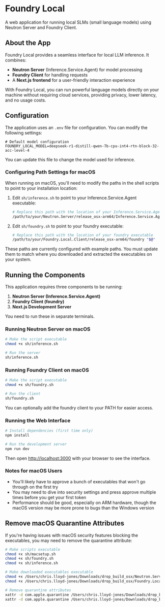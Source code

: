 # Foundry Local

A web application for running local SLMs (small language models) using Neutron Server and Foundry Client.

## About the App

Foundry Local provides a seamless interface for local LLM inference. It combines:
- **Neutron Server** (Inference.Service.Agent) for model processing
- **Foundry Client** for handling requests
- A **Next.js frontend** for a user-friendly interaction experience

With Foundry Local, you can run powerful language models directly on your machine without requiring cloud services, providing privacy, lower latency, and no usage costs.

## Configuration

The application uses an `.env` file for configuration. You can modify the following settings:

```properties
# Default model configuration
FOUNDRY_LOCAL_MODEL=deepseek-r1-distill-qwen-7b-cpu-int4-rtn-block-32-acc-level-4
```

You can update this file to change the model used for inference.

### Configuring Path Settings for macOS

When running on macOS, you'll need to modify the paths in the shell scripts to point to your installation location:

1. Edit `sh/inference.sh` to point to your Inference.Service.Agent executable:
   ```bash
   # Replace this path with the location of your Inference.Service.Agent executable
   /path/to/your/Neutron.Server/release_osx-arm64/Inference.Service.Agent
   ```

2. Edit `sh/foundry.sh` to point to your foundry executable:
   ```bash
   # Replace this path with the location of your foundry executable
   /path/to/your/Foundry.Local.Client/release_osx-arm64/foundry "$@"
   ```

These paths are currently configured with example paths. You must update them to match where you downloaded and extracted the executables on your system.

## Running the Components

This application requires three components to be running:

1. **Neutron Server (Inference.Service.Agent)**
2. **Foundry Client (foundry)**
3. **Next.js Development Server**

You need to run these in separate terminals.

### Running Neutron Server on macOS

```bash
# Make the script executable
chmod +x sh/inference.sh

# Run the server
sh/inference.sh
```

### Running Foundry Client on macOS

```bash
# Make the script executable
chmod +x sh/foundry.sh

# Run the client
sh/foundry.sh
```

You can optionally add the foundry client to your PATH for easier access.

### Running the Web Interface

```bash
# Install dependencies (first time only)
npm install

# Run the development server
npm run dev
```

Then open [http://localhost:3000](http://localhost:3000) with your browser to see the interface.

### Notes for macOS Users

- You'll likely have to approve a bunch of executables that won't go through on the first try
- You may need to dive into security settings and press approve multiple times before you get your first token
- Performance should be good, especially on ARM hardware, though the macOS version may be more prone to bugs than the Windows version

## Remove macOS Quarantine Attributes

If you're having issues with macOS security features blocking the executables, you may need to remove the quarantine attribute:

```bash
# Make scripts executable
chmod +x sh/macsetup.sh
chmod +x sh/foundry.sh
chmod +x sh/inference.sh

# Make downloaded executables executable
chmod +x /Users/chris.lloyd-jones/Downloads/drop_build_osx/Neutron.Server/release_osx-arm64/Inference.Service.Agent
chmod +x /Users/chris.lloyd-jones/Downloads/drop_build_osx/Foundry.Local.Client/release_osx-arm64/foundry

# Remove quarantine attributes
xattr -d com.apple.quarantine /Users/chris.lloyd-jones/Downloads/drop_build_osx/Neutron.Server/release_osx-arm64/Inference.Service.Agent
xattr -d com.apple.quarantine /Users/chris.lloyd-jones/Downloads/drop_build_osx/Foundry.Local.Client/release_osx-arm64/foundry
```